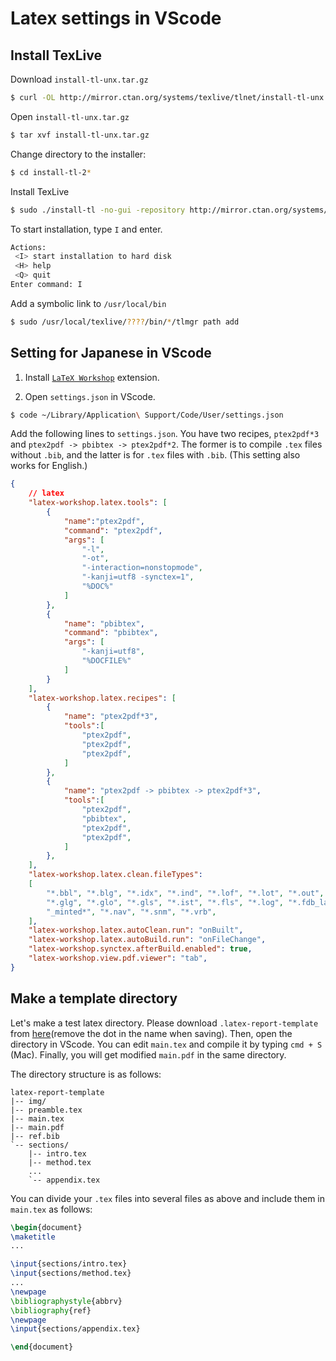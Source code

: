 # Latex settings in VScode

## Install TexLive

Download `install-tl-unx.tar.gz`
```zsh
$ curl -OL http://mirror.ctan.org/systems/texlive/tlnet/install-tl-unx.tar.gz
```

Open `install-tl-unx.tar.gz`
```zsh
$ tar xvf install-tl-unx.tar.gz
```

Change directory to the installer:
```zsh
$ cd install-tl-2*
```

Install TexLive
```zsh
$ sudo ./install-tl -no-gui -repository http://mirror.ctan.org/systems/texlive/tlnet/
```

To start installation, type `I` and enter.
```zsh
Actions:
 <I> start installation to hard disk
 <H> help
 <Q> quit
Enter command: I
```

Add a symbolic link to `/usr/local/bin`
```zsh
$ sudo /usr/local/texlive/????/bin/*/tlmgr path add
```

## Setting for Japanese in VScode

1. Install [`LaTeX Workshop`](https://marketplace.visualstudio.com/items?itemName=James-Yu.latex-workshop) extension.

2. Open `settings.json` in VScode.
```zsh
$ code ~/Library/Application\ Support/Code/User/settings.json
```

Add the following lines to `settings.json`.
You have two recipes, `ptex2pdf*3` and `ptex2pdf -> pbibtex -> ptex2pdf*2`. The former is to compile `.tex` files without `.bib`, and the latter is for `.tex` files with `.bib`. (This setting also works for English.)
```json
{
    // latex
    "latex-workshop.latex.tools": [
        {
            "name":"ptex2pdf",
            "command": "ptex2pdf",
            "args": [
                "-l",
                "-ot",
                "-interaction=nonstopmode",
                "-kanji=utf8 -synctex=1",
                "%DOC%"
            ]
        },
        {
            "name": "pbibtex",
            "command": "pbibtex",
            "args": [
                "-kanji=utf8",
                "%DOCFILE%"
            ]
        }
    ],
    "latex-workshop.latex.recipes": [
        {
            "name": "ptex2pdf*3",
            "tools":[
                "ptex2pdf",
                "ptex2pdf",
                "ptex2pdf",
            ]
        },
        {
            "name": "ptex2pdf -> pbibtex -> ptex2pdf*3",
            "tools":[
                "ptex2pdf",
                "pbibtex",
                "ptex2pdf",
                "ptex2pdf",
            ]
        },
    ],
    "latex-workshop.latex.clean.fileTypes":
    [
        "*.bbl", "*.blg", "*.idx", "*.ind", "*.lof", "*.lot", "*.out", "*.toc", "*.acn", "*.acr", "*.alg",
        "*.glg", "*.glo", "*.gls", "*.ist", "*.fls", "*.log", "*.fdb_latexmk", "*.synctex.gz",
        "_minted*", "*.nav", "*.snm", "*.vrb",
    ],
    "latex-workshop.latex.autoClean.run": "onBuilt",
    "latex-workshop.latex.autoBuild.run": "onFileChange",
    "latex-workshop.synctex.afterBuild.enabled": true,
    "latex-workshop.view.pdf.viewer": "tab",
}
```


## Make a template directory
Let's make a test latex directory. Please download `.latex-report-template` from [here](https://github.com/kkensuke/setting/tree/main/.home)(remove the dot in the name when saving). Then, open the directory in VScode. You can edit `main.tex` and compile it by typing `cmd + S` (Mac). Finally, you will get modified `main.pdf` in the same directory.

The directory structure is as follows:
```
latex-report-template
|-- img/
|-- preamble.tex
|-- main.tex
|-- main.pdf
|-- ref.bib
`-- sections/
    |-- intro.tex
    |-- method.tex
    ...
    `-- appendix.tex
```

You can divide your `.tex` files into several files as above and include them in `main.tex` as follows:
```latex
\begin{document}
\maketitle
...

\input{sections/intro.tex}
\input{sections/method.tex}
...
\newpage
\bibliographystyle{abbrv}
\bibliography{ref}
\newpage
\input{sections/appendix.tex}

\end{document}
```